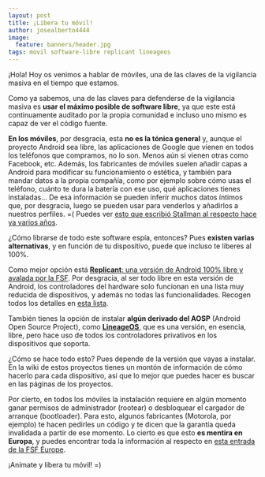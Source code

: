 ```yaml
---
layout: post
title: ¡Libera tu móvil!
author: josealberto4444
image:
  feature: banners/header.jpg
tags: movil software-libre replicant lineageos
---
```


¡Hola! Hoy os venimos a hablar de móviles, una de las claves de la vigilancia masiva en el tiempo que estamos.

Como ya sabemos, una de las claves para defenderse de la vigilancia masiva es **usar el máximo posible de software libre**, ya que este está continuamente auditado por la propia comunidad e incluso uno mismo es capaz de ver el código fuente.

**En los móviles**, por desgracia, esta **no es la tónica general** y, aunque el proyecto Android sea libre, las aplicaciones de Google que vienen en todos los teléfonos que compramos, no lo son. Menos aún si vienen otras como Facebook, etc. Además, los fabricantes de móviles suelen añadir capas a Android para modificar su funcionamiento o estética, y también para mandar datos a la propia compañía, como por ejemplo sobre cómo usas el teléfono, cuánto te dura la batería con ese uso, qué aplicaciones tienes instaladas... De esa información se pueden inferir muchos datos íntimos que, por desgracia, luego se pueden usar para venderlos y añadirlos a nuestros perfiles. =( Puedes ver [esto que escribió Stallman al respecto hace ya varios años](https://www.theguardian.com/technology/2011/sep/19/android-free-software-stallman).

¿Cómo librarse de todo este software espía, entonces? Pues **existen varias alternativas**, y en función de tu dispositivo, puede que incluso te liberes al 100%.

Como mejor opción está [**Replicant**: una versión de Android 100% libre y avalada por la FSF](https://my.fsf.org/civicrm/contribute/transact?reset=1&id=19). Por desgracia, al ser todo libre en esta versión de Android, los controladores del hardware solo funcionan en una lista muy reducida de dispositivos, y además no todas las funcionalidades. Recogen todos los detalles en [esta lista](https://redmine.replicant.us/projects/replicant/wiki/ReplicantStatus#Replicant-60).

También tienes la opción de instalar **algún derivado del AOSP** (Android Open Source Project), como [**LineageOS**](https://www.lineageos.org/), que es una versión, en esencia, libre, pero hace uso de todos los controladores privativos en los dispositivos que soporta.

¿Cómo se hace todo esto? Pues depende de la versión que vayas a instalar. En la wiki de estos proyectos tienes un montón de información de cómo hacerlo para cada dispositivo, así que lo mejor que puedes hacer es buscar en las páginas de los proyectos.

Por cierto, en todos los móviles la instalación requiere en algún momento ganar permisos de administrador (rootear) o desbloquear el cargador de arranque (bootloader). Para esto, algunos fabricantes (Motorola, por ejemplo) te hacen pedirles un código y te dicen que la garantía queda invalidada a partir de ese momento. Lo cierto es que esto **es mentira en Europa**, y puedes encontrar toda la información al respecto en [esta entrada de la FSF Europe](https://fsfe.org/freesoftware/legal/flashingdevices.en.html).

¡Anímate y libera tu móvil! =)
